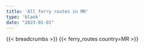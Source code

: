 ```yaml
---
title: 'All ferry routes in MR'
type: 'blank'
date: "2023-01-01"
---
```


{{< breadcrumbs >}}
{{< ferry_routes country=MR >}}
